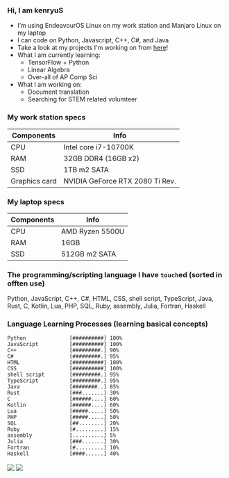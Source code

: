 ### Hi, I am kenryuS

- I’m using EndeavourOS Linux on my work station and Manjaro Linux on my laptop
- I can code on Python, Javascript, C++, C#, and Java
- Take a look at my projects I'm working on from [here](https://github.com/kenryuS?tab=projects)!
- What I am currently learning:
    - TensorFlow + Python
    - Linear Algebra
    - Over-all of AP Comp Sci
- What I am working on:
    - Document translation
    - Searching for STEM related volumteer

### My work station specs

|Components|Info|
|---|---|
|CPU|Intel core i7-10700K|
|RAM|32GB DDR4 (16GB x2)|
|SSD|1TB m2 SATA|
|Graphics card|NVIDIA GeForce RTX 2080 Ti Rev.|

### My laptop specs

|Components|Info|
|---|---|
|CPU|AMD Ryzen 5500U|
|RAM|16GB|
|SSD|512GB m2 SATA|

### The programming/scripting language I have `touch`ed (sorted in offten use)

Python, JavaScript, C++, C#, HTML, CSS, shell script, TypeScript, Java, Rust, C, Kotlin, Lua, PHP, SQL, Ruby, assembly, Julia, Fortran, Haskell

### Language Learning Processes (learning basical concepts)

```
Python              [##########] 100%
JavaScript          [##########] 100%
C++                 [#########.] 90%
C#                  [#########.] 95%
HTML                [##########] 100%
CSS                 [##########] 100%
shell script        [#########.] 95%
TypeScript          [#########.] 95%
Java                [########..] 85%
Rust                [###.......] 30%
C                   [######....] 60%
Kotlin              [######....] 60%
Lua                 [#####.....] 50%
PHP                 [#####.....] 50%
SQL                 [##........] 20%
Ruby                [#.........] 15%
assembly            [..........] 5%
Julia               [###.......] 30%
Fortran             [#.........] 10%
Haskell             [####......] 40%
```

<img align=center src="https://github-readme-stats-mu-wine.vercel.app/api?username=kenryuS&show_icons=true&theme=onedark">

<img align=center src="https://github-readme-stats-mu-wine.vercel.app/api/top-langs/?username=kenryuS&layout=compact&theme=onedark">


<!---
kenryuS/kenryuS is a ✨ special ✨ repository because its `README.md` (this file) appears on your GitHub profile.
You can click the Preview link to take a look at your changes.
--->
